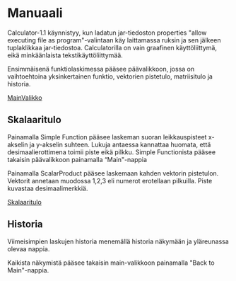 # Manuaali

Calculator-1.1 käynnistyy, kun ladatun jar-tiedoston properties "allow executing file as program"-valintaan käy laittamassa ruksin ja sen jälkeen tuplaklikkaa jar-tiedostoa. Calculatorilla on vain graafinen käyttöliittymä, eikä minkäänlaista tekstikäyttöliittymää.

Ensimmäisenä funktiolaskimessa pääsee päävalikkoon, jossa on vaihtoehtoina yksinkertainen funktio, vektorien pistetulo, matriisitulo ja historia.

[MainValikko](https://github.com/att78/ot-harjoitustyo/blob/master/dokumentointi/Mainvalikko.png)


## Skalaaritulo

Painamalla Simple Function pääsee laskeman suoran leikkauspisteet x-akselin ja y-akselin suhteen.  Lukuja antaessa kannattaa huomata, että desimaalierottimena toimii piste eikä pilkku. Simple Functionista pääsee takaisin päävalikkoon painamalla “Main"-nappia

Painamalla ScalarProduct pääsee laskemaan kahden vektorin pistetulon. Vektorit annetaan muodossa 1,2,3 eli numerot erotellaan pilkuilla. Piste kuvastaa desimaalimerkkiä.

[Skalaaritulo](https://github.com/att78/ot-harjoitustyo/blob/master/dokumentointi/Skalaaritulo.png)


## Historia

Viimeisimpien laskujen historia menemällä historia näkymään ja yläreunassa olevaa nappia.


Kaikista näkymistä pääsee takaisin main-valikkoon painamalla "Back to Main"-nappia.
